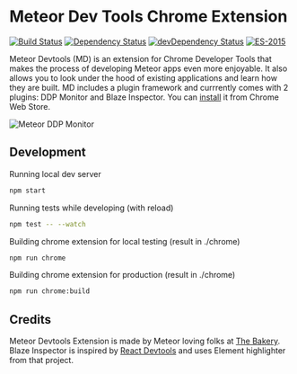 # Meteor Dev Tools Chrome Extension 
[![Build Status](https://travis-ci.org/thebakeryio/meteor-ddp-monitor.svg)](https://travis-ci.org/thebakeryio/meteor-devtools) 
[![Dependency Status](https://david-dm.org/thebakeryio/meteor-ddp-monitor.svg)](https://david-dm.org/thebakeryio/meteor-devtools)
[![devDependency Status](https://david-dm.org/thebakeryio/meteor-ddp-monitor/dev-status.svg)](https://david-dm.org/thebakeryio/meteor-devtools#info=devDependencies)
[![ES-2015](https://img.shields.io/badge/ES-2015-brightgreen.svg)](https://babeljs.io/docs/learn-es2015/)

Meteor Devtools (MD) is an extension for Chrome Developer Tools that makes the process of developing Meteor apps even more enjoyable. It also allows you to look under the hood of existing applications and learn how they are built. MD includes a plugin framework and currrently comes with 2 plugins: DDP Monitor and Blaze Inspector. You can [install](https://chrome.google.com/webstore/detail/meteor-devtools/ippapidnnboiophakmmhkdlchoccbgje) it from Chrome Web Store.

![Meteor DDP Monitor](https://dl.dropboxusercontent.com/u/9224326/ddp-monitor/ddp0.4.gif)

## Development

Running local dev server

```bash
npm start
```

Running tests while developing (with reload)

```bash
npm test -- --watch
```

Building chrome extension for local testing (result in ./chrome)

```bash
npm run chrome
```

Building chrome extension for production (result in ./chrome)

```bash
npm run chrome:build
```

## Credits

Meteor Devtools Extension is made by Meteor loving folks at [The Bakery](http://thebakery.io). Blaze Inspector is inspired by [React Devtools](https://github.com/facebook/react-devtools) and uses Element highlighter from that project.